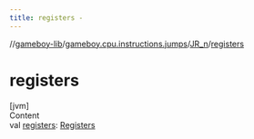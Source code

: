 ```yaml
---
title: registers -
---
```

//[gameboy-lib](../../index.md)/[gameboy.cpu.instructions.jumps](../index.md)/[JR_n](index.md)/[registers](registers.md)



# registers  
[jvm]  
Content  
val [registers](registers.md): [Registers](../../gameboy.cpu/-registers/index.md)  



